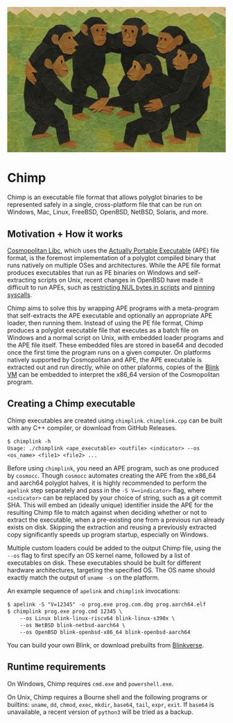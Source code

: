 ![A group of chimps linking arms](img/chimp.png)

# Chimp

Chimp is an executable file format that allows polyglot binaries to be represented safely in a single, cross-platform file that can be run on Windows, Mac, Linux, FreeBSD, OpenBSD, NetBSD, Solaris, and more.

## Motivation + How it works

[Cosmopolitan Libc](https://github.com/jart/cosmopolitan), which uses the [Actually Portable Executable](https://justine.lol/ape.html) (APE) file format, is the foremost implementation of a polyglot compiled binary that runs natively on multiple OSes and architectures.
While the APE file format produces executables that run as PE binaries on Windows and self-extracting scripts on Unix, recent changes in OpenBSD have made it difficult to run APEs, such as [restricting NUL bytes in scripts](https://www.undeadly.org/cgi?action=article;sid=20240924105732) and [pinning syscalls](https://man.openbsd.org/pinsyscalls.2).

Chimp aims to solve this by wrapping APE programs with a meta-program that self-extracts the APE executable and optionally an appropriate APE loader, then running them.
Instead of using the PE file format, Chimp produces a polyglot executable file that executes as a batch file on Windows and a normal script on Unix, with embedded loader programs and the APE file itself.
These embedded files are stored in base64 and decoded once the first time the program runs on a given computer.
On platforms natively supported by Cosmopolitan and APE, the APE executable is extracted out and run directly, while on other plaforms, copies of the [Blink VM](https://github.com/jart/blink) can be embedded to interpret the x86_64 version of the Cosmopolitan program.

## Creating a Chimp executable

Chimp executables are created using `chimplink`. `chimplink.cpp` can be built with any C++ compiler, or download from GitHub Releases.

```
$ chimplink -h
Usage: ./chimplink <ape_executable> <outfile> <indicator> --os <os_name> <file1> <file2> ...
```

Before using `chimplink`, you need an APE program, such as one produced by `cosmocc`. Though `cosmocc` automates creating the APE from the x86_64 and aarch64 polyglot halves, it is highly recommended to perform the `apelink` step separately and pass in the `-S V=<indicator>` flag, where `<indicator>` can be replaced by your choice of string, such as a git commit SHA.
This will embed an (ideally unique) identifier inside the APE for the resulting Chimp file to match against when deciding whether or not to extract the executable, when a pre-existing one from a previous run already exists on disk.
Skipping the extraction and reusing a previously extracted copy significantly speeds up program startup, especially on Windows.

Multiple custom loaders could be added to the output Chimp file, using the `--os` flag to first specify an OS kernel name, followed by a list of executables on disk. These executables should be built for different hardware architectures, targeting the specified OS. The OS name should exactly match the output of `uname -s` on the platform.

An example sequence of `apelink` and `chimplink` invocations:

```
$ apelink -S "V=12345" -o prog.exe prog.com.dbg prog.aarch64.elf
$ chimplink prog.exe prog.cmd 12345 \
    --os Linux blink-linux-riscv64 blink-linux-s390x \
    --os NetBSD blink-netbsd-aarch64 \
    --os OpenBSD blink-openbsd-x86_64 blink-openbsd-aarch64
```

You can build your own Blink, or download prebuilts from [Blinkverse](https://github.com/bjia56/blinkverse/releases/latest).

## Runtime requirements

On Windows, Chimp requires `cmd.exe` and `powershell.exe`.

On Unix, Chimp requires a Bourne shell and the following programs or builtins: `uname`, `dd`, `chmod`, `exec`, `mkdir`, `base64`, `tail`, `expr`, `exit`. If `base64` is unavailable, a recent version of `python3` will be tried as a backup.
